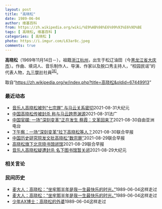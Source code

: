 ```yaml
---
layout: post
title: "高晓松"
date: 1989-06-04
author: 维基百科
from: https://zh.wikipedia.org/wiki/%E9%AB%98%E6%99%93%E6%9D%BE
tags: [ 高晓松, 维基百科 ]
categories: [ 高晓松 ]
photo: https://i.imgur.com/L63ar8c.jpeg
comments: true
---
```

<div class="mw-parser-output">

<p><b>高晓松</b>（1969年11月14日<span class="useeditintro" title="Template:BLP editintro">－</span>），祖籍<a href="/wiki/%E6%B5%99%E6%B1%9F" class="mw-redirect" title="浙江">浙江</a><a href="/wiki/%E6%9D%AD%E5%B7%9E" class="mw-redirect" title="杭州">杭州</a>，出生于松辽油田（今<a href="/wiki/%E9%BB%91%E9%BE%99%E6%B1%9F%E7%9C%81" title="黑龙江省">黑龙江省</a><a href="/wiki/%E5%A4%A7%E5%BA%86%E5%B8%82" title="大庆市">大庆市</a>）。作曲、填词人、音乐制作人、导演、作家以及脱口秀主持人，“校园民谣”的代表人物，<a href="/wiki/%E4%B9%9D%E4%B8%89%E5%AD%B8%E7%A4%BE" class="mw-redirect" title="九三學社">九三學社</a>社員<sup id="cite_ref-九三学社_8-0" class="reference"><a href="#cite_note-九三学社-8">[8]</a></sup>。
</p>
</div><noscript><img src="//zh.wikipedia.org/wiki/Special:CentralAutoLogin/start?type=1x1" alt="" title="" width="1" height="1" style="border: none; position: absolute;"></noscript>
<div class="printfooter">取自“<a dir="ltr" href="https://zh.wikipedia.org/w/index.php?title=高晓松&amp;oldid=67449913">https://zh.wikipedia.org/w/index.php?title=高晓松&amp;oldid=67449913</a>”</div><div id="recent-news"><h3>最近动态</h3><ul><li><a href="https://nodebe4.github.io/waimei/2021-08-31/%E9%9F%B3%E4%B9%90%E4%BA%BA%E9%AB%98%E6%99%93%E6%9D%BE%E8%A2%AB%E5%88%97-%E4%B8%83%E5%AE%97%E7%BD%AA-%E4%B8%8E%E9%A9%AC%E4%BA%91%E5%85%B3%E7%B3%BB%E5%AF%86%E5%88%87" title="音乐人高晓松被列“七宗罪” 与马云关系密切—— 【大纪元2021年08月31日讯】（大纪元记者方晓报导）中共出重拳围剿大陆娱乐圈。除赵薇被全面封杀之外，大陆知名导演、音乐制作人高晓松亦遭封杀，他...">音乐人高晓松被列“七宗罪” 与马云关系密切</a><time>2021-08-31</time><a class="tag">大纪元</a></li>
<li><a href="https://nodebe4.github.io/waimei/2021-08-31/%E4%B8%AD%E5%9B%BD%E9%AB%98%E6%99%93%E6%9D%BE%E4%BC%A0%E8%A2%AB%E5%B0%81%E6%9D%80-%E7%A7%B0%E4%B8%8E%E9%A9%AC%E4%BA%91%E8%B7%A8%E7%95%8C%E6%B8%8A%E6%BA%90" title="中国高晓松传被封杀 称与马云跨界渊源—— 31/08/2021 - 11:20 中国跨界名人高晓松近日遭各大平台封杀，作品被下架。据中央社今天引述新闻报道称，高晓松是知名导演、音乐制作人。据搜狐...">中国高晓松传被封杀 称与马云跨界渊源</a><time>2021-08-31</time><a class="tag">法广</a></li>
<li><a href="https://nodebe4.github.io/waimei/2021-08-30/%E4%B8%AD%E5%9B%BD%E5%AE%98%E5%AA%92-%E4%B8%80%E5%9C%BA-%E6%B7%B1%E5%88%BB%E5%8F%98%E9%9D%A9-%E6%AD%A3%E5%9C%A8%E5%8F%91%E7%94%9F-%E8%94%A1%E9%9C%9E-%E6%96%87%E9%9D%A9%E5%9B%9E%E6%9D%A5%E4%BA%86" title="中国官媒: 一场”深刻变革”正在发生 蔡霞：文革回来了—— 最近一段时间，中国政府马不停蹄地整治高科技企业和娱乐圈，马云、蚂蚁、阿里、滴滴日子都不好过，接下来是赵薇、高晓松、郑爽被封杀和“饭圈”...">中国官媒: 一场"深刻变革"正在发生   蔡霞：文革回来了</a><time>2021-08-30</time><a class="tag">自由亚洲电台</a></li>
<li><a href="https://nodebe4.github.io/waimei/2021-08-30/%E4%B8%8B%E5%8D%88%E5%AF%9F-%E4%B8%80%E5%9C%BA-%E6%B7%B1%E5%88%BB%E5%8F%98%E9%9D%A9-%E6%8B%89%E4%B8%8B%E9%AB%98%E6%99%93%E6%9D%BE%E7%AD%89%E4%BA%BA" title="下午察：一场“深刻变革”拉下高晓松等人？—— 中国跨界“大V”高晓松。（互联网） 中国网民最近都在问：高晓松、赵薇怎么了？ “小燕子”赵薇上周突遭中国全网封杀，行踪扑朔迷离，跨界“大V”高晓松的...">下午察：一场“深刻变革”拉下高晓松等人？</a><time>2021-08-30</time><a class="tag">联合早报</a></li>
<li><a href="https://nodebe4.github.io/waimei/2021-08-29/%E4%B8%AD%E5%9B%BD%E5%8E%86%E5%8F%B2%E7%A0%94%E7%A9%B6%E9%99%A2%E5%8F%91%E6%96%87%E6%89%B9%E9%AB%98%E6%99%93%E6%9D%BE-%E6%95%B0%E5%AE%97%E7%BD%AA" title="中国历史研究院发文批高晓松“数宗罪”—— 高晓松多次在《晓松奇谈》节目中就历史课题发表言论。（互联网） 隶属于中国社会科学院的中国历史研究院前天（28日）发长文，点名中国知名音乐制作人、大V高晓...">中国历史研究院发文批高晓松“数宗罪”</a><time>2021-08-29</time><a class="tag">联合早报</a></li>
<li><a href="https://nodebe4.github.io/waimei/2021-08-29/%E9%AB%98%E6%99%93%E6%9D%BE%E6%97%97%E4%B8%8B%E5%8C%97%E4%BA%AC%E6%99%93%E4%B9%A6%E9%A6%86%E9%97%AD%E9%A6%86" title="高晓松旗下北京晓书馆闭馆—— 由中国知名音乐人、导演、作家高晓松发起并担任馆长的公益图书馆晓书馆，据报目前暂时闭馆。 晓书馆官方微信号昨天发布公告称，因馆内设备故障，北京晓书馆于8月28日起暂时...">高晓松旗下北京晓书馆闭馆</a><time>2021-08-29</time><a class="tag">联合早报</a></li>
<li><a href="https://nodebe4.github.io/waimei/2021-08-29/%E9%9F%B3%E4%B9%90%E4%BA%BA%E9%AB%98%E6%99%93%E6%9D%BE%E7%96%91%E9%81%AD%E5%B0%81%E6%9D%80-%E5%90%8D%E4%B8%8B%E5%9B%BE%E4%B9%A6%E9%A6%86%E6%9A%82%E5%85%B3%E9%97%AD" title="音乐人高晓松疑遭封杀 名下图书馆暂关闭—— 【大纪元2021年08月29日讯】近日，大陆知名导演、音乐制作人高晓松被传出作品遭全网下架的消息，疑似因他此前曾发表“不当”言论。8月28日，由高晓松...">音乐人高晓松疑遭封杀 名下图书馆暂关闭</a><time>2021-08-29</time><a class="tag">大纪元</a></li>
</ul></div><div id="open-opinion"><h3>相关言论</h3><ul></ul></div><div id="mjls-record"><h3>民间历史</h3><ul><li><a href="https://nodebe4.github.io/mjlsh/1989-06-04/%E9%BA%A6%E5%A4%A7%E4%BA%BA-%E9%AB%98%E6%99%93%E6%9D%BE-%E5%9D%90%E7%89%A2%E9%82%A3%E5%8D%8A%E5%B9%B4%E6%98%AF%E6%88%91%E4%B8%80%E7%94%9F%E6%9C%80%E5%BF%AB%E4%B9%90%E7%9A%84%E6%97%B6%E5%85%89/" title="麦大人">麦大人：高晓松：“坐牢那半年是我一生最快乐的时光。”</a><time>1989-06-04</time><a class="tag">这样走过</a></li>
<li><a href="https://nodebe4.github.io/mjlsh/1989-06-04/%E5%B7%AB%E9%B8%BF-%E4%B8%8D%E6%9C%9F%E8%80%8C%E9%81%87-%E5%AF%B9%E4%B9%A6%E7%9A%84%E8%AE%B0%E5%BF%86%E4%B8%8E%E8%AE%B0%E5%BF%86%E4%B8%AD%E7%9A%84%E8%AF%BB%E4%B9%A6/" title="麦大人">麦大人：高晓松：“坐牢那半年是我一生最快乐的时光。”</a><time>1989-06-04</time><a class="tag">这样走过</a></li>
<li><a href="https://nodebe4.github.io/mjlsh/1989-06-04/%E5%B0%91%E5%B9%B4AX%E5%8D%9A%E5%A3%AB-%E9%AB%98%E6%99%93%E6%9D%BE%E7%9A%84%E5%A4%96%E5%A9%86/" title="少年AX博士">少年AX博士：高晓松的外婆</a><time>1989-06-04</time><a class="tag">这样走过</a></li>
</ul></div>